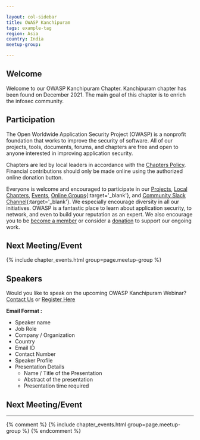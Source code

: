 ```yaml
---

layout: col-sidebar
title: OWASP Kanchipuram
tags: example-tag
region: Asia
country: India
meetup-group: 

---
```


<!-- rebuild 002 -->



## Welcome
Welcome to our OWASP Kanchipuram Chapter. Kanchipuram chapter has been found on December 2021. The main goal of this chapter is to enrich the infosec community.

## Participation
The Open Worldwide Application Security Project (OWASP) is a nonprofit foundation that works to improve the security of software. All of our projects, tools, documents, forums, and chapters are free and open to anyone interested in improving application security. 

Chapters are led by local leaders in accordance with the [Chapters Policy](/www-policy/operational/chapters). Financial contributions should only be made online using the authorized online donation button. 

Everyone is welcome and encouraged to participate in our [Projects](/projects/), [Local Chapters](/chapters/), [Events](/events/), [Online Groups](https://groups.google.com/a/owasp.com/){:target='_blank'}, and [Community Slack Channel](https://owasp.slack.com/){:target='_blank'}. We especially encourage diversity in all our initiatives. OWASP is a fantastic place to learn about application security, to network, and even to build your reputation as an expert. We also encourage you to be [become a member](/membership/) or consider a [donation](/donate/) to support our ongoing work.

Next Meeting/Event <!-- You should keep this section as it will populate your meetup events -->
---------------------
{% include chapter_events.html group=page.meetup-group %}

## Speakers

Would you like to speak on the upcoming OWASP Kanchipuram Webinar? [Contact Us](mailto:boobalan.ravi@owasp.org) or [Register Here](https://forms.gle/93FokLY2m2fP7su4A)

**Email Format :**

- Speaker name
- Job Role
- Company / Organization
- Country
- Email ID
- Contact Number
- Speaker Profile
- Presentation Details
    - Name / Title of the Presentation
    - Abstract of the presentation
    - Presentation time required


## Next Meeting/Event
---------------------
{% comment %}
{% include chapter_events.html group=page.meetup-group %}
{% endcomment %}


